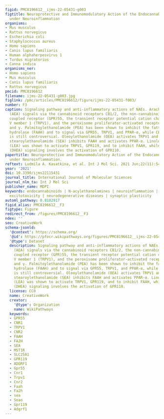 ```yaml
---
figid: PMC8196612__ijms-22-05431-g003
figtitle: Neuroprotective and Immunomodulatory Action of the Endocannabinoid System
  under Neuroinflammation
organisms:
- Mus musculus
- Rattus norvegicus
- Escherichia coli
- Staphylococcus aureus
- Homo sapiens
- Canis lupus familiaris
- Human alphaherpesvirus 1
- Turdus migratorius
- Canna indica
organisms_ner:
- Homo sapiens
- Mus musculus
- Canis lupus familiaris
- Rattus norvegicus
pmcid: PMC8196612
filename: ijms-22-05431-g003.jpg
figlink: /pmc/articles/PMC8196612/figure/ijms-22-05431-f003/
number: F3
caption: Signaling pathway and anti-inflammatory actions of NAEs. Arachidonoylethanolamide
  (AEA) signals via the cannabinoid receptors CB1/2, the non-cannabinoid G protein
  coupled receptor (GPR)55, the transient receptor potential cation channel subfamily
  V member 1 (TRPV1), and the peroxisome proliferator-activated receptor (PPAR)-α
  and γ. Palmitoylethanolamide (PEA) has been shown to inhibit the fatty acid amide
  hydrolase (FAAH) and to signal via GPR55, TRPV1, and PPAR-α, while CB1/2binding
  is still controversial. Oleoylethanolamide (OEA) activates TRPV1 and PPAR-α, while
  stearoylethanolamide (SEA) inhibits FAAH and activates PPAR-α. Linoleylethanolamide
  (LEA) was shown to activate TRPV1, GPR119, and to inhibit FAAH, while docosahexaenoylethanolamide
  (DHEA) signaling involves the activation of GPR110.
papertitle: Neuroprotective and Immunomodulatory Action of the Endocannabinoid System
  under Neuroinflammation.
reftext: Ludmila A. Kasatkina, et al. Int J Mol Sci. 2021 Jun;22(11):5431.
year: '2021'
doi: 10.3390/ijms22115431
journal_title: International Journal of Molecular Sciences
journal_nlm_ta: Int J Mol Sci
publisher_name: MDPI
keywords: endocannabinoids | N-acylethanolamines | neuroinflammation | glutamate-mediated
  excitotoxicity | neurodegenerative diseases | synaptic plasticity
automl_pathway: 0.8102917
figid_alias: PMC8196612__F3
figtype: Figure
redirect_from: /figures/PMC8196612__F3
ndex: ''
seo: CreativeWork
schema-jsonld:
  '@context': https://schema.org/
  '@id': https://pfocr.wikipathways.org/figures/PMC8196612__ijms-22-05431-g003.html
  '@type': Dataset
  description: Signaling pathway and anti-inflammatory actions of NAEs. Arachidonoylethanolamide
    (AEA) signals via the cannabinoid receptors CB1/2, the non-cannabinoid G protein
    coupled receptor (GPR)55, the transient receptor potential cation channel subfamily
    V member 1 (TRPV1), and the peroxisome proliferator-activated receptor (PPAR)-α
    and γ. Palmitoylethanolamide (PEA) has been shown to inhibit the fatty acid amide
    hydrolase (FAAH) and to signal via GPR55, TRPV1, and PPAR-α, while CB1/2binding
    is still controversial. Oleoylethanolamide (OEA) activates TRPV1 and PPAR-α, while
    stearoylethanolamide (SEA) inhibits FAAH and activates PPAR-α. Linoleylethanolamide
    (LEA) was shown to activate TRPV1, GPR119, and to inhibit FAAH, while docosahexaenoylethanolamide
    (DHEA) signaling involves the activation of GPR110.
  license: CC0
  name: CreativeWork
  creator:
    '@type': Organization
    name: WikiPathways
  keywords:
  - GPR55
  - CNR1
  - TRPV1
  - CNR2
  - FAAH
  - FA2H
  - SEA
  - MST1R
  - SLC25A1
  - GPR119
  - ADGRF1
  - Gpr55
  - Cnr1
  - Trpv1
  - Cnr2
  - Faah
  - Fa2h
  - sea
  - Seao
  - Gpr119
  - Adgrf1
---
```


